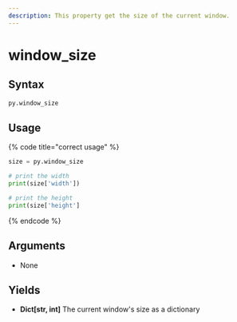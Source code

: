 ```yaml
---
description: This property get the size of the current window.
---
```


# window\_size

## Syntax

```python
py.window_size
```

## Usage

{% code title="correct usage" %}
```python
size = py.window_size

# print the width
print(size['width'])

# print the height
print(size['height']
```
{% endcode %}

## Arguments

* None

## Yields

* **Dict\[str, int\]** The current window's size as a dictionary

